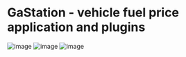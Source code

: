 # GaStation - vehicle fuel price application and plugins

![image](https://github.com/berkedursunoglu/GaStation/blob/master/ss1.png?raw=true)
![image](https://github.com/berkedursunoglu/GaStation/blob/master/ss2.png?raw=true)
![image](https://github.com/berkedursunoglu/GaStation/blob/master/ss3.png?raw=true)
